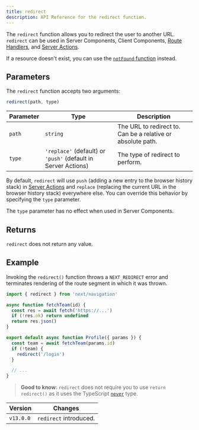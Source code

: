 ```yaml
---
title: redirect
description: API Reference for the redirect function.
---
```


The `redirect` function allows you to redirect the user to another URL. `redirect` can be used in Server Components, Client Components, [Route Handlers](/docs/app/building-your-application/routing/route-handlers), and [Server Actions](/docs/app/building-your-application/data-fetching/forms-and-mutations).

If a resource doesn't exist, you can use the [`notFound` function](/docs/app/api-reference/functions/not-found) instead.

## Parameters

The `redirect` function accepts two arguments:

```js
redirect(path, type)
```

| Parameter | Type                                                          | Description                                                 |
| --------- | ------------------------------------------------------------- | ----------------------------------------------------------- |
| `path`    | `string`                                                      | The URL to redirect to. Can be a relative or absolute path. |
| `type`    | `'replace'` (default) or `'push'` (default in Server Actions) | The type of redirect to perform.                            |

By default, `redirect` will use `push` (adding a new entry to the browser history stack) in [Server Actions](/docs/app/building-your-application/data-fetching/forms-and-mutations) and `replace` (replacing the current URL in the browser history stack) everywhere else. You can override this behavior by specifying the `type` parameter.

The `type` parameter has no effect when used in Server Components.

## Returns

`redirect` does not return any value.

## Example

Invoking the `redirect()` function throws a `NEXT_REDIRECT` error and terminates rendering of the route segment in which it was thrown.

```jsx filename="app/team/[id]/page.js"
import { redirect } from 'next/navigation'

async function fetchTeam(id) {
  const res = await fetch('https://...')
  if (!res.ok) return undefined
  return res.json()
}

export default async function Profile({ params }) {
  const team = await fetchTeam(params.id)
  if (!team) {
    redirect('/login')
  }

  // ...
}
```

> **Good to know**: `redirect` does not require you to use `return redirect()` as it uses the TypeScript [`never`](https://www.typescriptlang.org/docs/handbook/2/functions.html#never) type.

| Version   | Changes                |
| --------- | ---------------------- |
| `v13.0.0` | `redirect` introduced. |

